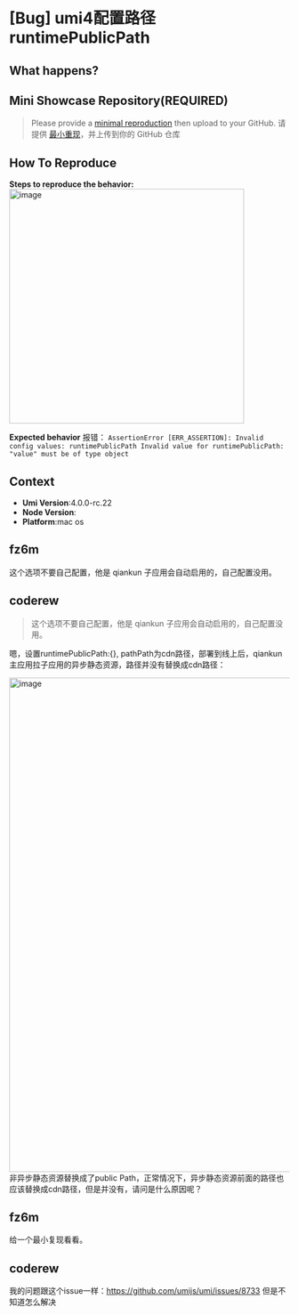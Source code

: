 # [Bug] umi4配置路径runtimePublicPath

<!--
感谢您向我们反馈问题，为了高效的解决问题，我们期望你能提供以下信息：
-->

## What happens?

<!-- A clear and concise description of what the bug is. -->
<!-- 清晰的描述下遇到的问题。-->

## Mini Showcase Repository(REQUIRED)

> Please provide a [minimal reproduction](https://stackoverflow.com/help/minimal-reproducible-example) then upload to your GitHub. 请提供 [最小重现](https://stackoverflow.com/help/minimal-reproducible-example)，并上传到你的 GitHub 仓库

<!-- 为节约大家的时间，无复现步骤的 ISSUE 会被关闭，提供之后再 REOPEN -->
<!-- YOUR_REPOSITORY_URL on github or stackbliz -->

## How To Reproduce

**Steps to reproduce the behavior:**
<img width="422" alt="image" src="https://user-images.githubusercontent.com/20498067/221137261-6f470e41-6ec1-4d84-bd97-009f4d14958c.png">

**Expected behavior**
报错：
`AssertionError [ERR_ASSERTION]: Invalid config values: runtimePublicPath
Invalid value for runtimePublicPath:
"value" must be of type object`

<!-- 请提供复现链接/步骤，错误日志以及相关配置 -->

## Context

- **Umi Version**:4.0.0-rc.22
- **Node Version**:
- **Platform**:mac os

## fz6m

这个选项不要自己配置，他是 qiankun 子应用会自动启用的，自己配置没用。

## coderew

> 这个选项不要自己配置，他是 qiankun 子应用会自动启用的，自己配置没用。

嗯，设置runtimePublicPath:{}, pathPath为cdn路径，部署到线上后，qiankun主应用拉子应用的异步静态资源，路径并没有替换成cdn路径：

<img width="889" alt="image" src="https://user-images.githubusercontent.com/20498067/221214449-a908c702-9bfe-4176-8aaa-af25b02f8fef.png">
非异步静态资源替换成了public Path，正常情况下，异步静态资源前面的路径也应该替换成cdn路径，但是并没有，请问是什么原因呢？

## fz6m

给一个最小复现看看。

## coderew

我的问题跟这个issue一样：https://github.com/umijs/umi/issues/8733
但是不知道怎么解决
